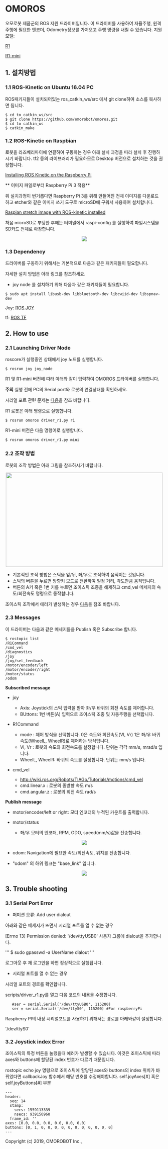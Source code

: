 # OMOROS

오모로봇 제품군의 ROS 지원 드라이버입니다.
이 드라이버를 사용하여 자율주행, 원격 주행에 필요한 엔코더, Odometry정보를 가져오고 주행 명령을 내릴 수 있습니다.
지원 모델: 

[R1](https://www.omorobot.com/omo-r1)

[R1-mini](https://www.omorobot.com/omo-r1-mini)

## 1. 설치방법

### 1.1 ROS-Kinetic on Ubuntu 16.04 PC

ROS패키지들이 설치되어있는 ros_catkin_ws/src 에서 git clone하여 소스를 복사하면 됩니다.

```
$ cd to catkin_ws/src
$ git clone https://github.com/omorobot/omoros.git
$ cd to catkin_ws
$ catkin_make
```
### 1.2 ROS-Kinetic on Raspbian 

로봇을 라즈베리파이에 연결하여 구동하는 경우 아래 설치 과정을 따라 설치 후 진행하시기 바랍니다.
tf2 등의 라이브러리가 필요하므로 Desktop 버전으로 설치하는 것을 권장합니다.

[Installing ROS Kinetic on the Raspberry Pi](http://wiki.ros.org/ROSberryPi/Installing%20ROS%20Kinetic%20on%20the%20Raspberry%20Pi)

** 이미지 파일로부터 Raspberry Pi 3 적용**

위 설치과정이 번거롭다면 Raspberry Pi 3를 위해 만들어진 전체 이미지를 다운로드 하고 etcher와 같은 이미지 쓰기 도구로 microSD에 구워서 사용하여 설치합니다.

[Raspian stretch image with ROS-kinetic installed](https://drive.google.com/open?id=1jAGlkIUAB_SLq0WCe1G4SktzwUm7abHW)

처음 microSD로 부팅한 후에는 터미널에서 raspi-config 를 실행하여 파일시스템을 SD카드 전체로 확장합니다.

<div align="center">
<img src="https://geek-university.com/wp-content/images/raspberry-pi/expand_filesystem_raspbian.jpg?x66712">
</div>

### 1.3 Dependency

드라이버를 구동하기 위해서는 기본적으로 다음과 같은 패키지들이 필요합니다.

자세한 설치 방법은 아래 링크를 참조하세요.

* joy node 를 설치하기 위해 다음과 같은 패키지들이 필요합니다.

```
$ sudo apt install libusb-dev libbluetooth-dev libcwiid-dev libspnav-dev
```

Joy: [ROS JOY](http://wiki.ros.org/joy)

tf: [ROS TF](http://wiki.ros.org/tf)

## 2. How to use

### 2.1 Launching Driver Node

roscore가 실행중인 상태에서 joy 노드를 실행합니다.
```
$ rosrun joy joy_node
```

R1 및 R1-mini 버전에 따라 아래와 같이 입력하여 OMOROS 드라이버를 실행합니다. 

**주의** 실행 전에 PC의 Serial port와 로봇의 연결상태를 확인하세요.

시리얼 포트 관련 문제는 [다음](#serial)을 참조 바랍니다.

R1 로봇은 아래 명령으로 실행합니다.
```
$ rosrun omoros driver_r1.py r1
```

R1-mini 버전은 다음 명령어로 실행합니다.
```
$ rosrun omoros driver_r1.py mini
```
### 2.2 조작 방법

로봇의 조작 방법은 아래 그림을 참조하시기 바랍니다.

<div align="center">
  <img src="images/joystick.png" width="500" height="300">
</div>

 - 기본적인 조작 방법은 스틱을 앞/뒤, 좌/우로 조작하여 움직이는 것입니다.
 - 스틱의 버튼을 누르면 방향키 모드로 전환하여 일정 거리, 각도만큼 움직입니다.
 - 버튼의 A키 혹은 1번 키를 누르면 조이스틱 조종을 해제하고 cmd_vel 메세지의 속도/회전속도 명령으로 동작합니다.
 
조이스틱 조작에서 에러가 발생하는 경우 [다음](#joystick)을 참조 바랍니다.

### 2.3 Messages
이 드라이버는 다음과 같은 메세지들을 Publish 혹은 Subscribe 합니다.
```
$ rostopic list
/R1Command
/cmd_vel
/diagnostics
/joy
/joy/set_feedback
/motor/encoder/left
/motor/encoder/right
/motor/status
/odom
```

**Subscribed message**

* joy 
  - Axis: Joystick의 스틱 입력을 받아 좌/우 바퀴의 회전 속도를 제어합니다.
  - BUttons: 1번 버튼(A) 입력으로 조이스틱 조종 및 자동주행을 선택합니다.

* R1Command 
  - mode : 제어 방식을 선택합니다. 0은 속도와 회전속도(Vl, Vr) 1은 좌/우 바퀴 속도(WheelL, WheelR)로 제어하는 방식입니다.
  - Vl, Vr : 로봇의 속도와 회전속도를 설정합니다. 단위는 각각 mm/s, mrad/s 입니다.
  - WheelL, WheelR: 바퀴의 속도를 설정합니다. 단위는 mm/s 입니다.
  
* cmd_vel
  - http://wiki.ros.org/Robots/TIAGo/Tutorials/motions/cmd_vel
  - cmd.linear.x : 로봇의 종방향 속도 m/s
  - cmd.angular.z : 로봇의 회전 속도 rad/s

**Publish message**

* motor/encoder/left or right: 모터 엔코더의 누적된 카운트를 출력합니다.

* motor/status 
   - 좌/우 모터의 엔코더, RPM, ODO, speed(mm/s)값을 전송합니다.
<div align="center">
  <img src="images/topic_motor_status.png">
</div>

* odom: Navigation에 필요한 속도/회전속도, 위치를 전송합니다.
 - "odom" 의 하위 링크는 "base_link" 입니다.
<div align="center">
  <img src="images/topic_odom.png">
</div>

## 3. Trouble shooting

### 3.1 <a name="serial"> Serial Port Error </a>
* 퍼미션 오류: Add user dialout

아래와 같은 메세지가 뜨면서 시리얼 포트를 열 수 없는 경우

[Errno 13] Permission denied: '/dev/ttyUSB0'
사용자 그룹에 dialout을 추가합니다.

'''
$ sudo gpasswd -a UserName dialout
'''

로그아웃 후 재 로그인을 하면 정상적으로 실행됩니다.

* 시리얼 포트를 열 수 없는 경우

시리얼 포트의 경로를 확인합니다.

scripts/driver_r1.py를 열고 다음 코드의 내용을 수정합니다.

```
   #ser = serial.Serial('/dev/ttyUSB0', 115200)
   ser = serial.Serial('/dev/ttyS0', 115200) #For raspberryPi
```

Raspberry PI의 내장 시리얼포트를 사용하기 위해서는 경로를 아래와같이 설정합니다.

'/dev/ttyS0'

### 3.2 <a name="joystick"> Joystick index Error </a>

조이스틱의 특정 버튼을 눌렀을때 에러가 발생할 수 있습니다.
이것은 조이스틱에 따라 axes와 buttons에 할당된 index 번호가 다르기 때문입니다.

rostopic echo joy 명령으로 조이스틱에 할당된 axes와 buttons의 index 위치가 바뀌었다면
callbackJoy 함수에서 해당 번호를 수정해야합니다. self.joyAxes[#] 혹은 self.joyButtons[#] 부분
```
---
header: 
  seq: 14
  stamp: 
    secs: 1559113339
    nsecs: 939150960
  frame_id: ''
axes: [0.0, 0.0, 0.0, 0.0, 0.0, 0.0]
buttons: [0, 1, 0, 0, 0, 0, 0, 0, 0, 0, 0, 0, 0]
---
```

Copyright (c) 2019, OMOROBOT Inc.,


